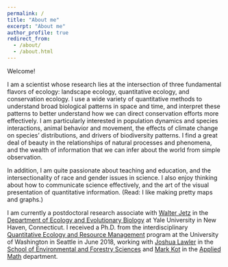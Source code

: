 ```yaml
---
permalink: /
title: "About me"
excerpt: "About me"
author_profile: true
redirect_from: 
  - /about/
  - /about.html
---
```


Welcome!

I am a scientist whose research lies at the intersection of three fundamental flavors of ecology: landscape ecology, quantitative ecology, and conservation ecology. I use a wide variety of quantitative methods to understand broad biological patterns in space and time, and interpret these patterns to better understand how we can direct conservation efforts more effectively. I am particularly interested in population dynamics and species interactions, animal behavior and movement, the effects of climate change on species’ distributions, and drivers of biodiversity patterns. I find a great deal of beauty in the relationships of natural processes and phenomena, and the wealth of information that we can infer about the world from simple observation.

In addition, I am quite passionate about teaching and education, and the intersectionality of race and gender issues in science. I also enjoy thinking about how to communicate science effectively, and the art of the visual presentation of quantitative information. (Read: I like making pretty maps and graphs.)

I am currently a postdoctoral research associate with [Walter Jetz](https://jetzlab.yale.edu/) in the [Department of Ecology and Evolutionary Biology](https://eeb.yale.edu/) at Yale University in New Haven, Connecticut. I received a Ph.D. from the interdisciplinary [Quantitative Ecology and Resource Management](https://quantitative.uw.edu/graduate/degree-programs/) program at the University of Washington in Seattle in June 2018, working with [Joshua Lawler](http://depts.washington.edu/landecol/) in the [School of Environmental and Forestry Sciences](https://sefs.uw.edu/) and [Mark Kot](http://faculty.washington.edu/mkot/) in the [Applied Math](https://amath.washington.edu/) department.